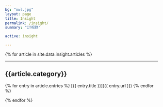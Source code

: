 ```yaml
---
bg: "owl.jpg"
layout: page
title: Insight
permalink: /insight/
summary: "IT视野"

active: insight

---
```



{% for article in site.data.insight.articles %}

---

##  {{article.category}}
{% for entry in article.entries %}
[{{ entry.title }}]({{ entry.url }})
{% endfor %}

{% endfor %}
